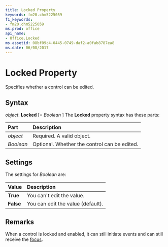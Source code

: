 ```yaml
---
title: Locked Property
keywords: fm20.chm5225059
f1_keywords:
- fm20.chm5225059
ms.prod: office
api_name:
- Office.Locked
ms.assetid: 08bf09c4-0445-0749-daf2-a0fab8787ea8
ms.date: 06/08/2017
---
```



# Locked Property



Specifies whether a control can be edited.

## Syntax

_object_. **Locked** [= _Boolean_ ]
The  **Locked** property syntax has these parts:


|**Part**|**Description**|
|:-----|:-----|
| _object_|Required. A valid object.|
| _Boolean_|Optional. Whether the control can be edited.|

## Settings
The settings for  _Boolean_ are:


|**Value**|**Description**|
|:-----|:-----|
|**True**|You can't edit the value.|
|**False**|You can edit the value (default).|

## Remarks

When a control is locked and enabled, it can still initiate events and can still receive the [focus](../../Glossary/vbe-glossary.md#focus).

